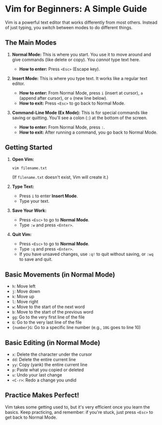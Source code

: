 # Vim for Beginners: A Simple Guide

Vim is a powerful text editor that works differently from most others. Instead of just typing, you switch between modes to do different things.

## The Main Modes

1.  **Normal Mode:** This is where you start. You use it to move around and give commands (like delete or copy). You *cannot* type text here.
    *   **How to enter:** Press `<Esc>` (Escape key).

2.  **Insert Mode:** This is where you type text. It works like a regular text editor.
    *   **How to enter:** From Normal Mode, press `i` (insert at cursor), `a` (append after cursor), or `o` (new line below).
    *   **How to exit:** Press `<Esc>` to go back to Normal Mode.

3.  **Command-Line Mode (Ex Mode):** This is for special commands like saving or quitting. You'll see a colon (`:`) at the bottom of the screen.
    *   **How to enter:** From Normal Mode, press `:`.
    *   **How to exit:** After running a command, you go back to Normal Mode.

## Getting Started

1.  **Open Vim:**
    ```bash
    vim filename.txt
    ```
    (If `filename.txt` doesn't exist, Vim will create it.)

2.  **Type Text:**
    *   Press `i` to enter **Insert Mode**.
    *   Type your text.

3.  **Save Your Work:**
    *   Press `<Esc>` to go to **Normal Mode**.
    *   Type `:w` and press `<Enter>`.

4.  **Quit Vim:**
    *   Press `<Esc>` to go to **Normal Mode**.
    *   Type `:q` and press `<Enter>`.
    *   If you have unsaved changes, use `:q!` to quit without saving, or `:wq` to save and quit.

## Basic Movements (in Normal Mode)

*   `h`: Move left
*   `j`: Move down
*   `k`: Move up
*   `l`: Move right
*   `w`: Move to the start of the next word
*   `b`: Move to the start of the previous word
*   `gg`: Go to the very first line of the file
*   `G`: Go to the very last line of the file
*   `{number}G`: Go to a specific line number (e.g., `10G` goes to line 10)

## Basic Editing (in Normal Mode)

*   `x`: Delete the character under the cursor
*   `dd`: Delete the entire current line
*   `yy`: Copy (yank) the entire current line
*   `p`: Paste what you copied or deleted
*   `u`: Undo your last change
*   `<C-r>`: Redo a change you undid

## Practice Makes Perfect!

Vim takes some getting used to, but it's very efficient once you learn the basics. Keep practicing, and remember: if you're stuck, just press `<Esc>` to get back to Normal Mode.
